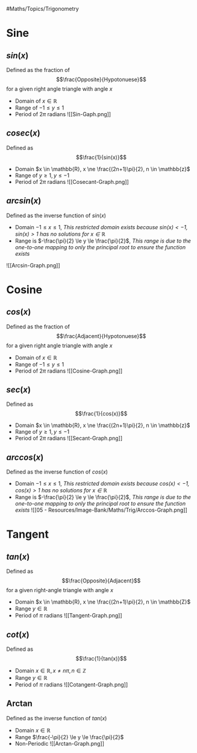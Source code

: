 #Maths/Topics/Trigonometry 
# Sine
## **$sin(x)$**
Defined as the fraction of $$\frac{Opposite}{Hypotonuese}$$ for a given right angle triangle with angle $x$
- Domain of $x \in  \mathbb{R}$
- Range of $-1 \le y \le 1$
- Period of $2 \pi$ radians
![[Sin-Gaph.png]]
 
## **$cosec(x)$**
Defined as $$\frac{1}{sin(x)}$$
- Domain $x \in \mathbb{R}, x \ne \frac{(2n+1)\pi}{2}, n \in \mathbb{z}$
- Range of $y \ge 1 , y \le -1$
- Period of $2 \pi$ radians
![[Cosecant-Graph.png]]
## **$arcsin(x)$**
Defined as the inverse function of $sin(x)$
- Domain $-1 \le x \le 1$, *This restricted domain exists because $sin(x) < -1, sin(x) > 1$ has no solutions for $x \in \mathbb{R}$*
- Range is $-\frac{\pi}{2} \le y \le \frac{\pi}{2}$,  *This range is due to the one-to-one mapping to only the principal root to ensure the function exists*


![[Arcsin-Graph.png]]

# Cosine
## **$cos(x)$**
Defined as the fraction of $$\frac{Adjacent}{Hypotonuese}$$for a given right angle triangle with angle $x$
- Domain of $x \in  \mathbb{R}$
- Range of $-1 \le y \le 1$
- Period of $2 \pi$ radians
![[Cosine-Graph.png]]
## **$sec(x)$**
Defined as $$\frac{1}{cos(x)}$$
- Domain $x \in \mathbb{R}, x \ne \frac{(2n+1)\pi}{2}, n \in \mathbb{z}$
- Range of $y \ge 1 , y \le -1$
- Period of $2 \pi$ radians
![[Secant-Graph.png]]
## **$arccos(x)$**
Defined as the inverse function of $cos(x)$
- Domain $-1 \le x \le 1$, *This restricted domain exists because $cos(x) < -1, cos(x) > 1$ has no solutions for $x \in \mathbb{R}$*
- Range is $-\frac{\pi}{2} \le y \le \frac{\pi}{2}$,  *This range is due to the one-to-one mapping to only the principal root to ensure the function exists*
![[05 - Resources/Image-Bank/Maths/Trig/Arccos-Graph.png]]

# Tangent
## $tan(x)$
Defined as $$\frac{Opposite}{Adjacent}$$ for a given right-angle triangle with angle $x$
- Domain $x \in \mathbb{R}, x \ne \frac{(2n+1)\pi}{2}, n \in \mathbb{Z}$
- Range $y \in \mathbb{R}$
- Period of $\pi$ radians
![[Tangent-Graph.png]]

## $cot(x)$
Defined as $$\frac{1}{tan(x)}$$
- Domain $x \in \mathbb{R}, x \ne n\pi, n \in \mathbb{Z}$
- Range $y \in \mathbb{R}$
- Period of $\pi$ radians
![[Cotangent-Graph.png]]

## Arctan
Defined as the inverse function of $tan(x)$
- Domain $x \in \mathbb{R}$
- Range $\frac{-\pi}{2} \le y \le \frac{\pi}{2}$
- Non-Periodic
 ![[Arctan-Graph.png]]